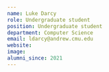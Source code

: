 ```yaml
---
name: Luke Darcy
role: Undergraduate student
position: Undergraduate student
department: Computer Science
email: ldarcy@andrew.cmu.edu
website: 
image: 
alumni_since: 2021
---
```

